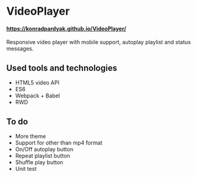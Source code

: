 # VideoPlayer
#### https://konradpardyak.github.io/VideoPlayer/

Responsive video player with mobile support, autoplay playlist and status messages.

## Used tools and technologies

* HTML5 video API
* ES6
* Webpack + Babel
* RWD

## To do

* More theme
* Support for other than mp4 format
* On/Off autoplay button
* Repeat playlist button
* Shuffle play button
* Unit test
